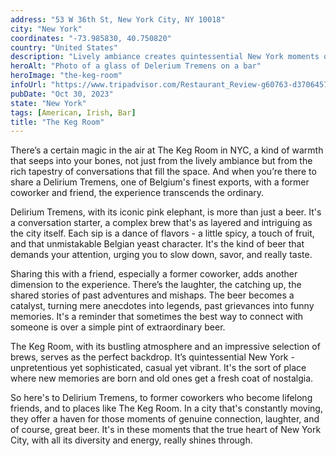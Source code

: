 ```yaml
---
address: "53 W 36th St, New York City, NY 10018"
city: "New York"
coordinates: "-73.985830, 40.750820"
country: "United States"
description: "Lively ambiance creates quintessential New York moments of connection and camaraderie"
heroAlt: "Photo of a glass of Delerium Tremens on a bar"
heroImage: "the-keg-room"
infoUrl: "https://www.tripadvisor.com/Restaurant_Review-g60763-d3706457-Reviews-The_Keg_Room-New_York_City_New_York.html"
pubDate: "Oct 30, 2023"
state: "New York"
tags: [American, Irish, Bar]
title: "The Keg Room"
---
```


There’s a certain magic in the air at The Keg Room in NYC, a kind of warmth that seeps into your bones, not just from the lively ambiance but from the rich tapestry of conversations that fill the space. And when you’re there to share a Delirium Tremens, one of Belgium's finest exports, with a former coworker and friend, the experience transcends the ordinary.

Delirium Tremens, with its iconic pink elephant, is more than just a beer. It's a conversation starter, a complex brew that's as layered and intriguing as the city itself. Each sip is a dance of flavors - a little spicy, a touch of fruit, and that unmistakable Belgian yeast character. It's the kind of beer that demands your attention, urging you to slow down, savor, and really taste.

Sharing this with a friend, especially a former coworker, adds another dimension to the experience. There’s the laughter, the catching up, the shared stories of past adventures and mishaps. The beer becomes a catalyst, turning mere anecdotes into legends, past grievances into funny memories. It's a reminder that sometimes the best way to connect with someone is over a simple pint of extraordinary beer.

The Keg Room, with its bustling atmosphere and an impressive selection of brews, serves as the perfect backdrop. It’s quintessential New York - unpretentious yet sophisticated, casual yet vibrant. It's the sort of place where new memories are born and old ones get a fresh coat of nostalgia.

So here's to Delirium Tremens, to former coworkers who become lifelong friends, and to places like The Keg Room. In a city that's constantly moving, they offer a haven for those moments of genuine connection, laughter, and of course, great beer. It's in these moments that the true heart of New York City, with all its diversity and energy, really shines through.
